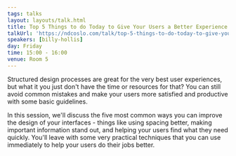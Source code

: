 ```yaml
---
tags: talks
layout: layouts/talk.html
title: Top 5 Things to do Today to Give Your Users a Better Experience
talkUrl: 'https://ndcoslo.com/talk/top-5-things-to-do-today-to-give-your-users-a-better-experience/'
speakers: [billy-hollis]
day: Friday
time: 15:00 - 16:00
venue: Room 5
---
```

Structured design processes are great for the very best user experiences, but what it you just don't have the time or resources for that? You can still avoid common mistakes and make your users more satisfied and productive with some basic guidelines.

In this session, we'll discuss the five most common ways you can improve the design of your interfaces - things like using spacing better, making important information stand out, and helping your users find what they need quickly. You'll leave with some very practical techniques that you can use immediately to help your users do their jobs better.